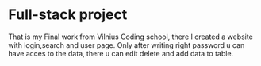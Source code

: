 # Full-stack project
That is my Final work from Vilnius Coding school, there I created a website with login,search and user page.  Only after writing right password u can have acces to
the data, there u can edit delete and add data to table.
